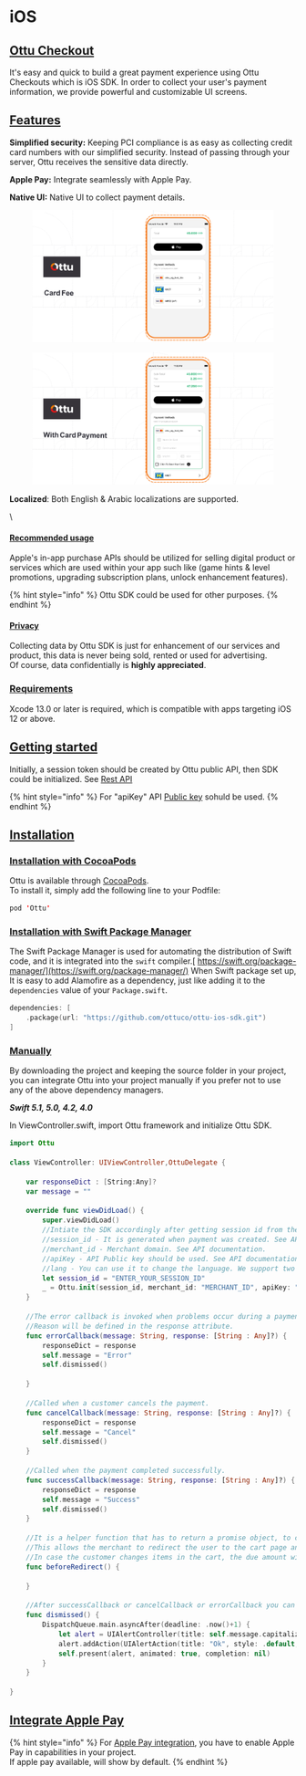 # iOS

## [**Ottu Checkout**](ios.md#ottu-checkout)

It's easy and quick to build a great payment experience using Ottu Checkouts which is iOS SDK. In order to collect your user's payment information, we provide powerful and customizable UI screens.

## [Features](ios.md#features)

**Simplified security:** Keeping PCI compliance is as easy as collecting credit card numbers with our simplified security. Instead of passing through your server, Ottu receives the sensitive data directly.

**Apple Pay:** Integrate seamlessly with Apple Pay.

**Native UI:** Native UI to collect payment details.

<figure><img src="../../.gitbook/assets/Cardfee.png" alt=""><figcaption></figcaption></figure>

<figure><img src="../../.gitbook/assets/with_card_payment (1).png" alt=""><figcaption></figcaption></figure>

**Localized**: Both English & Arabic localizations are supported.



\


#### [Recommended usage](ios.md#recommended-usage)

Apple's in-app purchase APIs should be utilized for selling digital  product or services which are used within your app such like (game hints & level promotions, upgrading subscription plans, unlock enhancement features).&#x20;

{% hint style="info" %}
Ottu SDK could be used for other purposes.
{% endhint %}

#### [Privacy](ios.md#privacy)

Collecting data by Ottu SDK is just for enhancement of our services and product, this data is never being sold, rented or used for advertising. \
Of course, data confidentially is **highly appreciated**.

### [**Requirements**](ios.md#requirements)

Xcode 13.0 or later is required, which is compatible with apps targeting iOS 12 or above.

## [**Getting started**](ios.md#getting-started)

Initially, a session token should be created by Ottu public API, then SDK could be initialized. See [Rest API](../rest-api/)

{% hint style="info" %}
For "apiKey" API [Public key](../rest-api/authentication.md#public-key) sohuld be used.
{% endhint %}

## [**Installation**](ios.md#installation)

### [**Installation with CocoaPods**](ios.md#installation-with-cocoapods)

Ottu is available through [CocoaPods](http://cocoapods.org). \
To install it, simply add the following line to your Podfile:

```swift
pod 'Ottu'
```

### [**Installation with Swift Package Manager**](ios.md#installation-with-swift-package-manager)

The Swift Package Manager is used for automating the distribution of Swift code, and it is integrated into the `swift` compiler.[ https://swift.org/package-manager/](https://swift.org/package-manager/) When Swift package set up, It is easy to add Alamofire as a dependency, just like adding it to the `dependencies` value of your `Package.swift`.

```swift
dependencies: [
    .package(url: "https://github.com/ottuco/ottu-ios-sdk.git")
]
```

### [Manually](ios.md#manually)

By downloading the project and keeping the source folder in your project, you can integrate Ottu into your project manually if you prefer not to use any of the above dependency managers.

_**Swift 5.1, 5.0, 4.2, 4.0**_

In ViewController.swift, import Ottu framework and initialize Ottu SDK.

```swift
import Ottu

class ViewController: UIViewController,OttuDelegate {

    var responseDict : [String:Any]?
    var message = ""
    
    override func viewDidLoad() {
        super.viewDidLoad()
        //Intiate the SDK accordingly after getting session id from the public API documentation.
        //session_id - It is generated when payment was created. See API documentation
        //merchant_id - Merchant domain. See API documentation.
        //apiKey - API Public key should be used. See API documentation.
        //lang - You can use it to change the language. We support two languages english and arabic. You can use "en" for english and "ar" for arabic.        
        let session_id = "ENTER_YOUR_SESSION_ID"
        _ = Ottu.init(session_id, merchant_id: "MERCHANT_ID", apiKey: "API_KEY" ,lang: "ENTER_LANGUAGE_ID_en_or_ar", viewController: self, delegate: self)
    }
    
    //The error callback is invoked when problems occur during a payment.
    //Reason will be defined in the response attribute. 
    func errorCallback(message: String, response: [String : Any]?) {
        responseDict = response
        self.message = "Error"
        self.dismissed()

    }
    
    //Called when a customer cancels the payment.
    func cancelCallback(message: String, response: [String : Any]?) {
        responseDict = response
        self.message = "Cancel"
        self.dismissed()
    }
    
    //Called when the payment completed successfully.
    func successCallback(message: String, response: [String : Any]?) {
        responseDict = response
        self.message = "Success"
        self.dismissed()
    }
    
    //It is a helper function that has to return a promise object, to create the redirect_url.
    //This allows the merchant to redirect the user to the cart page and wait for a while before creating the redirect_url. 
    //In case the customer changes items in the cart, the due amount will be updated accordingly, then the merchant will wait for a while until the customer does not return, then the function returns a promise object, the cart will be frozen and marked as submitted, and the redirect_url will be generated.
    func beforeRedirect() {
        
    }
    
    //After successCallback or cancelCallback or errorCallback you can show alert to the user accordingly.
    func dismissed() {
        DispatchQueue.main.asyncAfter(deadline: .now()+1) {
            let alert = UIAlertController(title: self.message.capitalized, message: "\(String(describing: self.responseDict))", preferredStyle: .alert)
            alert.addAction(UIAlertAction(title: "Ok", style: .default, handler: nil))
            self.present(alert, animated: true, completion: nil)
        }
    }
    
}

```

## [Integrate Apple Pay](ios.md#integrate-apple-pay)

{% hint style="info" %}
For [Apple Pay integration](../../user-guide/apple-pay.md), you have to enable Apple Pay in capabilities in your project.\
If apple pay available, will show by default.
{% endhint %}
